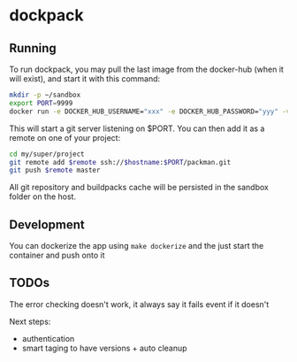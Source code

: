 # dockpack

## Running

To run dockpack, you may pull the last image from the docker-hub (when it will exist), and start it with this command:

````bash
mkdir -p ~/sandbox
export PORT=9999
docker run -e DOCKER_HUB_USERNAME="xxx" -e DOCKER_HUB_PASSWORD="yyy" -v /var/run/docker.sock:/var/run/docker.sock -v ~/sandbox:/sandbox -p $PORT:$PORT robinmonjo/dockpack:1.0
````

This will start a git server listening on $PORT. You can then add it as a remote on one of your project:

````bash
cd my/super/project
git remote add $remote ssh://$hostname:$PORT/packman.git
git push $remote master
````

All git repository and buildpacks cache will be persisted in the sandbox folder on the host.

## Development

You can dockerize the app using `make dockerize` and the just start the container and push onto it

## TODOs

The error checking doesn't work, it always say it fails event if it doesn't

Next steps:
- authentication
- smart taging to have versions + auto cleanup